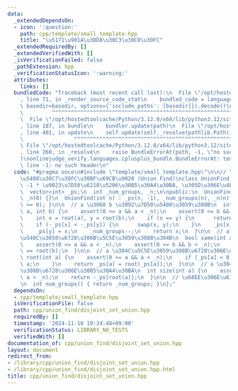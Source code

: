 ```yaml
---
data:
  _extendedDependsOn:
  - icon: ':question:'
    path: cpp/template/small_template.hpp
    title: "\u5171\u901A\u30D8\u30C3\u30C0\u30FC"
  _extendedRequiredBy: []
  _extendedVerifiedWith: []
  _isVerificationFailed: false
  _pathExtension: hpp
  _verificationStatusIcon: ':warning:'
  attributes:
    links: []
  bundledCode: "Traceback (most recent call last):\n  File \"/opt/hostedtoolcache/Python/3.12.0/x64/lib/python3.12/site-packages/onlinejudge_verify/documentation/build.py\"\
    , line 71, in _render_source_code_stat\n    bundled_code = language.bundle(stat.path,\
    \ basedir=basedir, options={'include_paths': [basedir]}).decode()\n          \
    \         ^^^^^^^^^^^^^^^^^^^^^^^^^^^^^^^^^^^^^^^^^^^^^^^^^^^^^^^^^^^^^^^^^^^^^^^^^^^^^^^^^\n\
    \  File \"/opt/hostedtoolcache/Python/3.12.0/x64/lib/python3.12/site-packages/onlinejudge_verify/languages/cplusplus.py\"\
    , line 187, in bundle\n    bundler.update(path)\n  File \"/opt/hostedtoolcache/Python/3.12.0/x64/lib/python3.12/site-packages/onlinejudge_verify/languages/cplusplus_bundle.py\"\
    , line 401, in update\n    self.update(self._resolve(pathlib.Path(included), included_from=path))\n\
    \                ^^^^^^^^^^^^^^^^^^^^^^^^^^^^^^^^^^^^^^^^^^^^^^^^^^^^^^^^^\n \
    \ File \"/opt/hostedtoolcache/Python/3.12.0/x64/lib/python3.12/site-packages/onlinejudge_verify/languages/cplusplus_bundle.py\"\
    , line 260, in _resolve\n    raise BundleErrorAt(path, -1, \"no such header\"\
    )\nonlinejudge_verify.languages.cplusplus_bundle.BundleErrorAt: template/small_template.hpp:\
    \ line -1: no such header\n"
  code: "#pragma once\n#include \"template/small_template.hpp\"\n\n// \u7D20\u96C6\
    \u5408\u30C7\u30FC\u30BF\u69CB\u9020 (Union Find)\nclass UnionFind {\n  // root:\
    \ -1 * \u9023\u7D50\u6210\u5206\u30B5\u30A4\u30BA, \u305D\u306E\u4ED6: \u89AA\n\
    \  vector<int> _ps;\n  int _num_groups, _n;\n\npublic:\n  UnionFind() : _num_groups(0),\
    \ _n(0) {}\n  UnionFind(int n) : _ps(n, -1), _num_groups(n), _n(n) { assert(n\
    \ >= 0); }\n\n  // a \u3068 b \u3092\u7D50\u5408\u3059\u308B\n  int unite(int\
    \ a, int b) {\n    assert(0 <= a && a < _n);\n    assert(0 <= b && b < _n);\n\
    \    int x = root(a), y = root(b);\n    if (x == y) {\n      return x;\n    }\n\
    \    if (-_ps[x] < -_ps[y]) {\n      swap(x, y);\n    }\n    _ps[x] += _ps[y];\n\
    \    _ps[y] = x;\n    _num_groups--;\n    return x;\n  }\n\n  // a \u3068 b \u304C\
    \u540C\u3058\u6728\u306B\u5C5E\u3059\u308B\u304B\n  bool same(int a, int b) {\n\
    \    assert(0 <= a && a < _n);\n    assert(0 <= b && b < _n);\n    return root(a)\
    \ == root(b);\n  }\n\n  // a \u304C\u5C5E\u3059\u308B\u6728\u306E\u6839\n  int\
    \ root(int a) {\n    assert(0 <= a && a < _n);\n    if (_ps[a] < 0) {\n      return\
    \ a;\n    }\n    return _ps[a] = root(_ps[a]);\n  }\n\n  // a \u304C\u5C5E\u3059\
    \u308B\u6728\u306E\u30B5\u30A4\u30BA\n  int size(int a) {\n    assert(0 <= a &&\
    \ a < _n);\n    return -_ps[root(a)];\n  }\n\n  // \u68EE\u306E\u6728\u306E\u6570\
    \n  int num_groups() { return _num_groups; }\n};"
  dependsOn:
  - cpp/template/small_template.hpp
  isVerificationFile: false
  path: cpp/union_find/disjoint_set_union.hpp
  requiredBy: []
  timestamp: '2024-11-10 19:34:48+09:00'
  verificationStatus: LIBRARY_NO_TESTS
  verifiedWith: []
documentation_of: cpp/union_find/disjoint_set_union.hpp
layout: document
redirect_from:
- /library/cpp/union_find/disjoint_set_union.hpp
- /library/cpp/union_find/disjoint_set_union.hpp.html
title: cpp/union_find/disjoint_set_union.hpp
---
```

